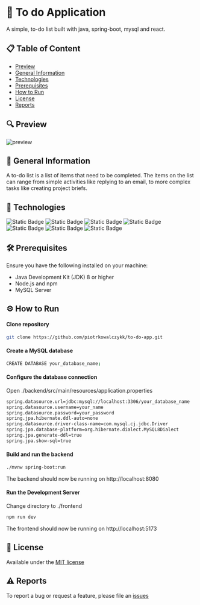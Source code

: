 # 🎉 To do Application
A simple, to-do list built with java, spring-boot, mysql and react.

## 📋 Table of Content
* [Preview](#preview)
* [General Information](#general-information)
* [Technologies](#techonologies)
* [Prerequisites](#prerequisites)
* [How to Run](#how-to-run)
* [License](#license)
* [Reports](#reports)

## 🔍 Preview
![preview](https://github.com/piotrkowalczykk/to-do-app/assets/104227126/ec9fca55-15bf-49b5-b4fb-a125853c161c)

## 📢 General Information
A to-do list is a list of items that need to be completed. The items on the list can range from simple activities like replying to an email, to more complex tasks like creating project briefs.

## 🤖 Technologies
![Static Badge](https://img.shields.io/badge/Java-ff9100?style=for-the-badge&logo=coffeescript&labelColor=black)
![Static Badge](https://img.shields.io/badge/Spring_Boot-%236DB33F?style=for-the-badge&logo=springboot&logoColor=white&labelColor=black)
![Static Badge](https://img.shields.io/badge/react-%2361DAFB?style=for-the-badge&logo=react&logoColor=white&labelColor=black)
![Static Badge](https://img.shields.io/badge/mysql-4479A1?style=for-the-badge&logo=mysql&logoColor=white&labelColor=black)
![Static Badge](https://img.shields.io/badge/html5-%23E34F26?style=for-the-badge&logo=html5&logoColor=white&labelColor=black)
![Static Badge](https://img.shields.io/badge/css-%231572B6?style=for-the-badge&logo=css3&logoColor=white&labelColor=black)
![Static Badge](https://img.shields.io/badge/javascript-%23F7DF1E?style=for-the-badge&logo=javascript&logoColor=white&labelColor=black)

## 🛠️ Prerequisites
Ensure you have the following installed on your machine:

* Java Development Kit (JDK) 8 or higher
* Node.js and npm
* MySQL Server

## ⚙ How to Run
#### Clone repository
```bash
git clone https://github.com/piotrkowalczykk/to-do-app.git
```

#### Create a MySQL database
```bash
CREATE DATABASE your_database_name;
```

#### Configure the database connection
Open ./backend/src/main/resources/application.properties
```bash
spring.datasource.url=jdbc:mysql://localhost:3306/your_database_name
spring.datasource.username=your_name
spring.datasource.password=your_password
spring.jpa.hibernate.ddl-auto=none
spring.datasource.driver-class-name=com.mysql.cj.jdbc.Driver
spring.jpa.database-platform=org.hibernate.dialect.MySQL8Dialect
spring.jpa.generate-ddl=true
spring.jpa.show-sql=true
```

#### Build and run the backend
```bash
./mvnw spring-boot:run
```
The backend should now be running on http://localhost:8080

#### Run the Development Server
Change directory to ./frontend
```bash
npm run dev
```
The frontend should now be running on http://localhost:5173

## 🧾 License
Available under the [MIT license](https://github.com/piotrkowalczykk/to-do-app/blob/main/LICENSE.md)

## ⚠ Reports
To report a bug or request a feature, please file an [issues](https://github.com/piotrkowalczykk/to-do-app/issues)
